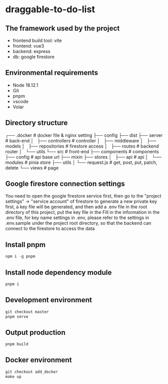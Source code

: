 # draggable-to-do-list
## The framework used by the project
- frontend build tool: vite
- frontend: vue3
- backend: express
- db: google firestore

## Environmental requirements
- Node 18.12.1
- Git
- pnpm
- vscode
- Volar

## Directory structure
┌── .docker           # docker file & nginx setting
├── config
├── dist
├── server				    # back-end
│   ├── controllers		# controller
│   ├── middleware
│   ├── models
│   ├── repositories	# firestore access
│   ├── routes			  # backend router
│   └── utils
└── src					      # front-end
    ├── components		# components
    ├── config			  # api base url
    ├── mixin
    ├── stores
    │   ├── api			  # api
    │   └── modules		# pinia store
    ├── utils
	│	└── request.js	   # get, post, put, patch, delete
    └── views			     # page

## Google firestore connection settings
You need to open the google firestore service first, 
then go to the "project settings" -> "service account" of firestore to generate a new private key first, 
a key file will be generated, 
and then add a .env file in the root directory of this project, 
put the key file in the Fill in the information in the .env file, 
for key name settings in .env, please refer to the settings in .env.sample under the project root directory, 
so that the backend can connect to the firestore to access the data

## Install pnpm
```PowerShell
npm i -g pnpm
```

## Install node dependency module
```PowerShell
pnpm i
```

## Development environment
```PowerShell
git checkout master
pnpm serve
```

## Output production
```PowerShell
pnpm build
```

## Docker environment
```PowerShell
git checkout add_docker
make up
```